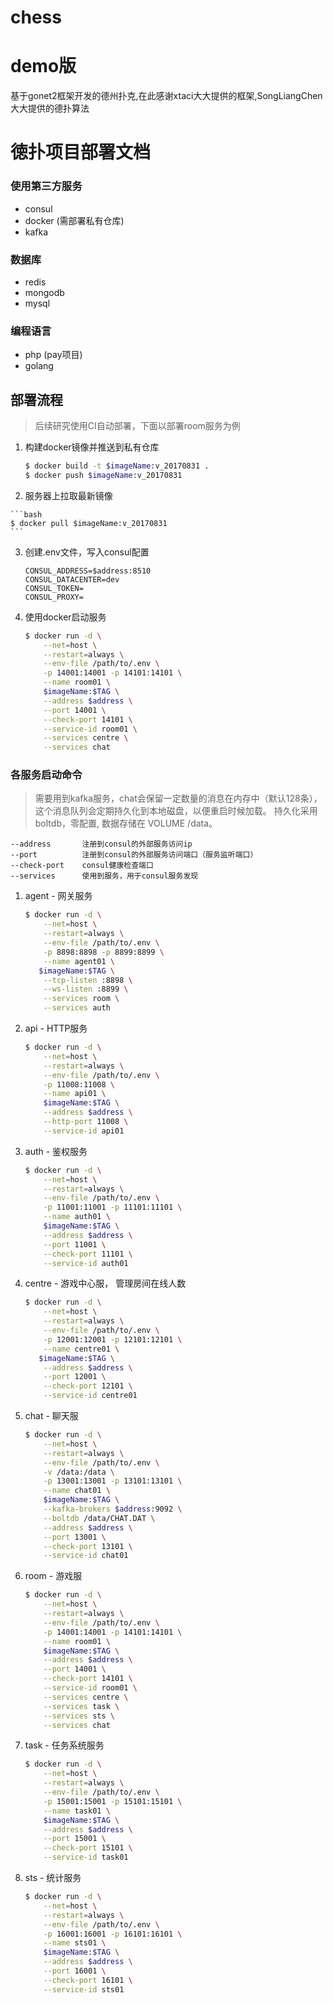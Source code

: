 # chess
# demo版
基于gonet2框架开发的德州扑克,在此感谢xtaci大大提供的框架,SongLiangChen大大提供的德扑算法

# 徳扑项目部署文档

### 使用第三方服务
- consul
- docker (需部署私有仓库)
- kafka

### 数据库
- redis
- mongodb
- mysql

### 编程语言
- php (pay项目)
- golang

## 部署流程

> 后续研究使用CI自动部署，下面以部署room服务为例

1.  构建docker镜像并推送到私有仓库

    ```bash
    $ docker build -t $imageName:v_20170831 .
    $ docker push $imageName:v_20170831
    ```

2.    服务器上拉取最新镜像

    ```bash
    $ docker pull $imageName:v_20170831
    ```

3.  创建.env文件，写入consul配置

    ```aidl
    CONSUL_ADDRESS=$address:8510
    CONSUL_DATACENTER=dev
    CONSUL_TOKEN=
    CONSUL_PROXY=
    ```

4.  使用docker启动服务

    ```bash
    $ docker run -d \
        --net=host \
        --restart=always \
        --env-file /path/to/.env \
        -p 14001:14001 -p 14101:14101 \
        --name room01 \
        $imageName:$TAG \
        --address $address \
        --port 14001 \
        --check-port 14101 \
        --service-id room01 \
        --services centre \
        --services chat
    ```

 ### 各服务启动命令

 > 需要用到kafka服务，chat会保留一定数量的消息在内存中（默认128条），这个消息队列会定期持久化到本地磁盘，以便重启时候加载。 持久化采用boltdb，零配置, 数据存储在 VOLUME /data。

```
--address       注册到consul的外部服务访问ip
--port          注册到consul的外部服务访问端口（服务监听端口）
--check-port    consul健康检查端口
--services      使用到服务，用于consul服务发现
```


1. agent - 网关服务

    ```bash
    $ docker run -d \
        --net=host \
        --restart=always \
        --env-file /path/to/.env \
        -p 8898:8898 -p 8899:8899 \
        --name agent01 \
       $imageName:$TAG \
        --tcp-listen :8898 \
        --ws-listen :8899 \
        --services room \
        --services auth
    ```

2. api - HTTP服务

	```bash
	$ docker run -d \
	    --net=host \
		--restart=always \
		--env-file /path/to/.env \
		-p 11008:11008 \
		--name api01 \
		$imageName:$TAG \
		--address $address \
		--http-port 11008 \
		--service-id api01
	```

3. auth - 鉴权服务

    ```bash
    $ docker run -d \
        --net=host \
        --restart=always \
        --env-file /path/to/.env \
        -p 11001:11001 -p 11101:11101 \
        --name auth01 \
        $imageName:$TAG \
        --address $address \
        --port 11001 \
        --check-port 11101 \
        --service-id auth01
    ```

4. centre - 游戏中心服， 管理房间在线人数

    ```bash
    $ docker run -d \
        --net=host \
        --restart=always \
        --env-file /path/to/.env \
        -p 12001:12001 -p 12101:12101 \
        --name centre01 \
       $imageName:$TAG \
        --address $address \
        --port 12001 \
        --check-port 12101 \
        --service-id centre01
    ```

5. chat - 聊天服

    ```bash
    $ docker run -d \
        --net=host \
        --restart=always \
        --env-file /path/to/.env \
        -v /data:/data \
        -p 13001:13001 -p 13101:13101 \
        --name chat01 \
        $imageName:$TAG \
        --kafka-brokers $address:9092 \
        --boltdb /data/CHAT.DAT \
        --address $address \
        --port 13001 \
        --check-port 13101 \
        --service-id chat01
    ```

6. room - 游戏服

    ```bash
    $ docker run -d \
        --net=host \
        --restart=always \
        --env-file /path/to/.env \
        -p 14001:14001 -p 14101:14101 \
        --name room01 \
        $imageName:$TAG \
        --address $address \
        --port 14001 \
        --check-port 14101 \
        --service-id room01 \
        --services centre \
        --services task \
        --services sts \
        --services chat
    ```

7. task - 任务系统服务

    ```bash
    $ docker run -d \
        --net=host \
        --restart=always \
        --env-file /path/to/.env \
        -p 15001:15001 -p 15101:15101 \
        --name task01 \
        $imageName:$TAG \
        --address $address \
        --port 15001 \
        --check-port 15101 \
        --service-id task01
    ```


8. sts - 统计服务

    ```bash
    $ docker run -d \
        --net=host \
        --restart=always \
        --env-file /path/to/.env \
        -p 16001:16001 -p 16101:16101 \
        --name sts01 \
        $imageName:$TAG \
        --address $address \
        --port 16001 \
        --check-port 16101 \
        --service-id sts01
    ```
